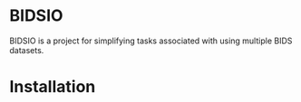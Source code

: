 # BIDSIO

BIDSIO is a project for simplifying tasks associated with using multiple BIDS datasets.

# Installation

